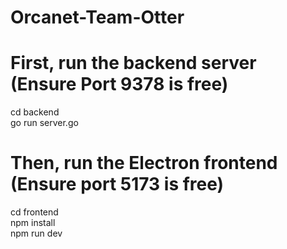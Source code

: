 # Orcanet-Team-Otter

# First, run the backend server (Ensure Port 9378 is free)
cd backend\
go run server.go

# Then, run the Electron frontend (Ensure port 5173 is free)
cd frontend\
npm install\
npm run dev
